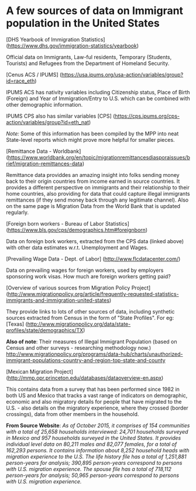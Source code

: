 # A few sources of data on Immigrant population in the United States

[DHS Yearbook of Immigration Statistics] (https://www.dhs.gov/immigration-statistics/yearbook)

Official data on Immigrants, Law-ful residents, Temporary (Students, Tourists) and Refugees from the Department of Homeland Security.

[Cenus ACS / IPUMS] (https://usa.ipums.org/usa-action/variables/group?id=race_eth)

IPUMS ACS has nativity variables including Citizenship status, Place of Birth (Foreign) and Year of Immigration/Entry to U.S. which can be combined with other demographic information.

IPUMS CPS also has similar variables [CPS] (https://cps.ipums.org/cps-action/variables/group?id=eth_nat)

*Note:* Some of this information has been compiled by the MPP into neat State-level reports which might prove more helpful for smaller pieces.

[Remittance Data - Worldbank] (https://www.worldbank.org/en/topic/migrationremittancesdiasporaissues/brief/migration-remittances-data)

Remittance data providdes an amazing insight into folks sending money back to their origin countries from income earned in source countries. It provides a different perspective on immigrants and their relationship to their home countries, also providing for data that could capture illegal immigrants remittances (if they send money back through any legitimate channel). Also on the same page is Migration Data from the World Bank that is updated regularly.

[Foreign born workers - Bureau of Labor Statistics] (https://www.bls.gov/cps/demographics.htm#foreignborn)

Data on foreign bork workers, extracted from the CPS data (linked above) with other data estimates w.r.t. Unemployment and Wages.

[Prevailing Wage Data - Dept. of Labor] (http://www.flcdatacenter.com/)

Data on prevailing wages for foreign workers, used by employers sponsoring work visas. How much are foreign workers getting paid?

[Overview of various sources from Migration Policy Project] (http://www.migrationpolicy.org/article/frequently-requested-statistics-immigrants-and-immigration-united-states)

They provide links to lots of other sources of data, including synthetic sources extracted from Census in the form of "State Profiles". For eg: [Texas] (http://www.migrationpolicy.org/data/state-profiles/state/demographics/TX)

**Also of note**: Their measures of Illegal Immigrant Population (based on Census and other surveys - researching methodology now.) http://www.migrationpolicy.org/programs/data-hub/charts/unauthorized-immigrant-populations-country-and-region-top-state-and-county

[Mexican Migration Project] (http://mmp.opr.princeton.edu/databases/dataoverview-en.aspx)

This contains data from a survey that has been performed since 1982 in both US and Mexico that tracks a vast range of indicators on demographic, economic and also migratory details for people that have migrated to the U.S. - also details on the migratory experience, where they crossed (border crossings), data from other members in the household.

**From Source Website**: *As of October 2015, it comprises of 154 communities with a total of 25,658 households interviewed: 24,701 households surveyed in Mexico and 957 households surveyed in the United States. It provides individual level data on 80,211 males and 82,077 females, for a total of 162,293 persons. It contains information about 8,252 household heads with migration experience to the U.S. The life history file has a total of 1,251,881 person-years for analysis; 390,895 person-years correspond to persons with U.S. migration experience. The spouse file has a total of 718,112 person-years for analysis; 50,965 person-years correspond to persons with U.S. migration experience.*